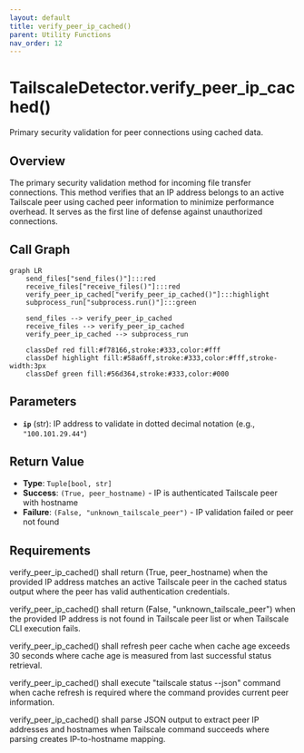 ```yaml
---
layout: default
title: verify_peer_ip_cached()
parent: Utility Functions
nav_order: 12
---
```


# TailscaleDetector.verify_peer_ip_cached()

Primary security validation for peer connections using cached data.

## Overview

The primary security validation method for incoming file transfer connections. This method verifies that an IP address belongs to an active Tailscale peer using cached peer information to minimize performance overhead. It serves as the first line of defense against unauthorized connections.

## Call Graph

```mermaid
graph LR
    send_files["send_files()"]:::red
    receive_files["receive_files()"]:::red
    verify_peer_ip_cached["verify_peer_ip_cached()"]:::highlight
    subprocess_run["subprocess.run()"]:::green

    send_files --> verify_peer_ip_cached
    receive_files --> verify_peer_ip_cached
    verify_peer_ip_cached --> subprocess_run

    classDef red fill:#f78166,stroke:#333,color:#fff
    classDef highlight fill:#58a6ff,stroke:#333,color:#fff,stroke-width:3px
    classDef green fill:#56d364,stroke:#333,color:#000
```

## Parameters

- **`ip`** (str): IP address to validate in dotted decimal notation (e.g., `"100.101.29.44"`)

## Return Value

- **Type**: `Tuple[bool, str]`
- **Success**: `(True, peer_hostname)` - IP is authenticated Tailscale peer with hostname
- **Failure**: `(False, "unknown_tailscale_peer")` - IP validation failed or peer not found

## Requirements

verify_peer_ip_cached() shall return (True, peer_hostname) when the provided IP address matches an active Tailscale peer in the cached status output where the peer has valid authentication credentials.

verify_peer_ip_cached() shall return (False, "unknown_tailscale_peer") when the provided IP address is not found in Tailscale peer list or when Tailscale CLI execution fails.

verify_peer_ip_cached() shall refresh peer cache when cache age exceeds 30 seconds where cache age is measured from last successful status retrieval.

verify_peer_ip_cached() shall execute "tailscale status --json" command when cache refresh is required where the command provides current peer information.

verify_peer_ip_cached() shall parse JSON output to extract peer IP addresses and hostnames when Tailscale command succeeds where parsing creates IP-to-hostname mapping.
